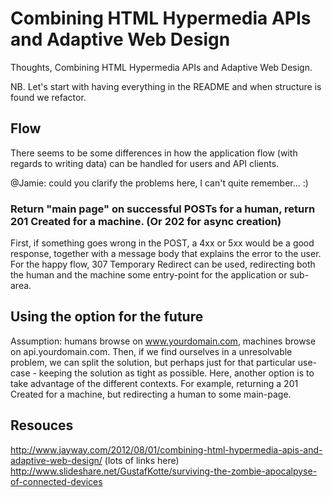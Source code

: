 Combining HTML Hypermedia APIs and Adaptive Web Design
======================================================

Thoughts, Combining HTML Hypermedia APIs and Adaptive Web Design.

NB. Let's start with having everything in the README and when structure is found we refactor.


Flow
-------
There seems to be some differences in how the application flow (with regards to writing data) can be handled for users and API clients.

@Jamie: could you clarify the problems here, I can't quite remember... :)

### Return "main page" on successful POSTs for a human, return 201 Created for a machine. (Or 202 for async creation)
First, if something goes wrong in the POST, a 4xx or 5xx would be a good response, together with a message body that explains the error to the user.
For the happy flow, 307 Temporary Redirect can be used, redirecting both the human and the machine some entry-point for the application or sub-area.


Using the option for the future
-------
Assumption: humans browse on www.yourdomain.com, machines browse on api.yourdomain.com. Then, if we find ourselves in a unresolvable problem, we can split the solution, but perhaps just for that particular use-case - keeping the solution as tight as possible.
Here, another option is to take advantage of the different contexts. For example, returning a 201 Created for a machine, but redirecting a human to some main-page.


Resouces
--------
http://www.jayway.com/2012/08/01/combining-html-hypermedia-apis-and-adaptive-web-design/ (lots of links here)
http://www.slideshare.net/GustafKotte/surviving-the-zombie-apocalpyse-of-connected-devices
